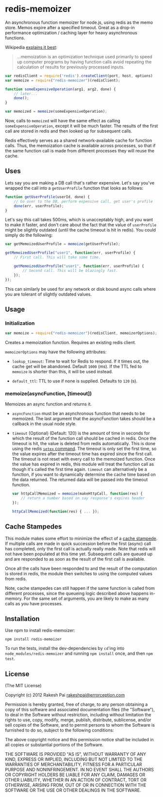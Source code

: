 redis-memoizer
===

An asynchronous function memoizer for node.js, using redis as the memo store. Memos expire after a specified timeout. Great as a drop-in performance optimization / caching layer for heavy asynchronous functions.

Wikipedia [explains it best](http://en.wikipedia.org/wiki/Memoization):
> ...memoization is an optimization technique used primarily to speed up computer programs by having function calls avoid repeating the calculation of results for previously processed inputs.

```javascript
var redisClient = require('redis').createClient(port, host, options)
var memoize = require("redis-memoizer")(redisClient);

function someExpensiveOperation(arg1, arg2, done) {
	// later...
	done();
}

var memoized = memoize(someExpensiveOperation);
```

Now, calls to `memoized` will have the same effect as calling `someExpensiveOperation`, except it will be much faster. The results of the first call are stored in redis and then looked up for subsequent calls.

Redis effectively serves as a shared network-available cache for function calls. Thus, the memoization cache is available across processes, so that if the same function call is made from different processes they will reuse the cache.

## Uses

Lets say you are making a DB call that's rather expensive. Let's say you've wrapped the call into a `getUserProfile` function that looks as follows:

```javascript
function getUserProfile(userId, done) {
	// Go over to the DB, perform expensive call, get user's profile
	done(err, userProfile);
}
```

Let's say this call takes 500ms, which is unacceptably high, and you want to make it faster, and don't care about the fact that the value of `userProfile` might be slightly outdated (until the cache timeout is hit in redis). You could simply do the following:

```javascript
var getMemoizedUserProfile = memoize(getUserProfile);

getMemoizedUserProfile("user1", function(err, userProfile) {
	// First call. This will take some time.

	getMemoizedUserProfile("user1", function(err, userProfile) {
		// Second call. This will be blazingly fast.
	});
});

```

This can similarly be used for any network or disk bound async calls where you are tolerant of slightly outdated values.

## Usage

### Initialization
```javascript
var memoize = require("redis-memoizer")(redisClient, memoizerOptions);
```

Creates a memoization function. Requires an existing redis client.

`memoizerOptions` may have the following attributes:

* `lookup_timeout`: Time to wait for Redis to respond. If it times out, the cache get will be abandoned. Default `1000` (ms).
										If the TTL fed to `memoize` is shorter than this, it will be used instead.

* `default_ttl`: TTL to use if none is supplied. Defaults to `120` (s).

### memoize(asyncFunction, [timeout])

Memoizes an async function and returns it.

* `asyncFunction` must be an asynchronous function that needs to be memoized. The last argument that the asyncFunction takes should be a callback in the usual node style.

* `timeout` (Optional) (Default: 120) is the amount of time in seconds for which the result of the function call should be cached in redis. Once the timeout is hit, the value is deleted from redis automatically. This is done using the redis [`setex` command](http://redis.io/commands/setex). The timeout is only set the first time, so the value expires after the timeout time has expired since the first call. The timeout is not reset with every call to the memoized function. Once the value has expired in redis, this module will treat the function call as though it's called the first time again. `timeout` can alternatively be a function, if you want to dynamically determine the cache time based on the data returned. The returned data will be passed into the timeout function.

	```javascript
	var httpCallMemoized = memoize(makeHttpCall, function(res) {
		// return a number based on say response's expires header
	});

	httpCallMemoized(function(res) { ... });
	```

## Cache Stampedes

This module makes some effort to minimize the effect of a [cache stampede](http://en.wikipedia.org/wiki/Cache_stampede). If multiple calls are made in quick succession before the first (async) call has completed, only the first call is actually really made. Note that redis will not have been populated at this time yet. Subsequent calls are queued up and are responded to as soon as the result of the first call is available.

Once all the calls have been responded to and the result of the computation is stored in redis, the module then switches to using the computed values from redis.

Note, cache stampedes can still happen if the same function is called from different processes, since the queueing logic described above happens in-memory. For the same set of arguments, you are likely to make as many calls as you have processes.

## Installation

Use npm to install redis-memoizer:
```
npm install redis-memoizer
```

To run the tests, install the dev-dependencies by `cd`'ing into `node_modules/redis-memoizer` and running `npm install` once, and then `npm test`.

## License

(The MIT License)

Copyright (c) 2012 Rakesh Pai <rakeshpai@errorception.com>

Permission is hereby granted, free of charge, to any person obtaining a copy of this software and associated documentation files (the "Software"), to deal in the Software without restriction, including without limitation the rights to use, copy, modify, merge, publish, distribute, sublicense, and/or sell copies of the Software, and to permit persons to whom the Software is furnished to do so, subject to the following conditions:

The above copyright notice and this permission notice shall be included in all copies or substantial portions of the Software.

THE SOFTWARE IS PROVIDED "AS IS", WITHOUT WARRANTY OF ANY KIND, EXPRESS OR IMPLIED, INCLUDING BUT NOT LIMITED TO THE WARRANTIES OF MERCHANTABILITY, FITNESS FOR A PARTICULAR PURPOSE AND NONINFRINGEMENT. IN NO EVENT SHALL THE AUTHORS OR COPYRIGHT HOLDERS BE LIABLE FOR ANY CLAIM, DAMAGES OR OTHER LIABILITY, WHETHER IN AN ACTION OF CONTRACT, TORT OR OTHERWISE, ARISING FROM, OUT OF OR IN CONNECTION WITH THE SOFTWARE OR THE USE OR OTHER DEALINGS IN THE SOFTWARE.
